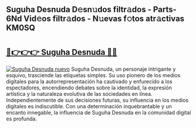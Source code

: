 ## Suguha Desnuda D𝚎sn𝚞dos filtr𝚊dos - Parts-6Nd Vid𝚎os filtr𝚊dos - N𝚞evas f𝚘tos atr𝚊ctivas KM0SQ

# <h2><a href="http://mbcklu8.tromn.icu/?c=Suguha+Desnuda">🔗👉👉👉 Suguha Desnuda 🔗🔗</a></h2>

[![Suguha Desnuda nuevo](https://i.imgur.com/pEAQMta.gif)](http://mbcklu8.tromn.icu/?c=Suguha+Desnuda)
Suguha Desnuda, un personaje intrigante y esquivo, trasciende las etiquetas simples. Su uso pionero de los medios digitales para la autorrepresentación ha cautivado y enfurecido a los espectadores, encendiendo debates sobre la identidad, la expresión artística y la naturaleza evolutiva de las sociedades en línea. Independientemente de sus decisiones futuras, su influencia en los medios digitales es indiscutible. Con una determinación inquebrantable y un encanto innegable, la influencia de Suguha Desnuda en la comunidad digital es profunda.
